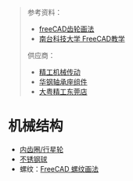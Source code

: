 > 参考资料：
>
> - [freeCAD齿轮画法](https://www.bilibili.com/video/BV1rK4y1b7WT/?spm_id_from=333.337.search-card.all.click&vd_source=b736aa3d7f0fdf47b59ea3021dc810ab)
> - [南台科技大学 FreeCAD教学](https://youtube.com/playlist?list=PLdrYbn8q6soMfeaGRczvvLAdBYIruMCdZ)
>
> 供应商：
>
> - [精工机械传动](https://item.taobao.com/item.htm?spm=a1z10.3-c-s.w4002-23103307398.10.44a56ef2Pd6d0c&id=628146002759#)
> - [华钢轴承座组件](https://item.taobao.com/item.htm?spm=a230r.1.14.108.70c3cbb2f9Hlxw&id=622420485089&ns=1&abbucket=10#detail)
> - [大粤精工东莞店](https://shop426836055.taobao.com/?spm=2013.1.1000126.2.755e5e7dTlXGui)

# 机械结构

- [内齿圈/行星轮](https://item.taobao.com/item.htm?spm=a230r.1.14.79.2e444cb4j0f6Oc&id=616804351508&ns=1&abbucket=10#detail)
- [不锈钢球](https://detail.tmall.com/item.htm?ali_refid=a3_420434_1006:1293410009:N:w4WCRS6QUB5JOz+2lf4ouQ==:fb3d4eb528aae3240fa8c346bcb0eb68&ali_trackid=1_fb3d4eb528aae3240fa8c346bcb0eb68&id=631612596426&spm=a230r.1.1957635.12)
- 螺纹：[FreeCAD 螺纹画法](https://wiki.freecadweb.org/Thread_for_Screw_Tutorial)

